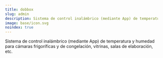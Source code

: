 ```yaml
---
title: dobbox
slug: admin
description: Sistema de control inalámbrico (mediante App) de temperatura y humedad para cámaras frigoríficas y de congelación, vitrinas, salas de elaboración, etc.
image: base/icon.svg
noindex: true
---
```


Sistema de control inalámbrico (mediante App) de temperatura y humedad para cámaras frigoríficas y de congelación, vitrinas, salas de elaboración, etc.
